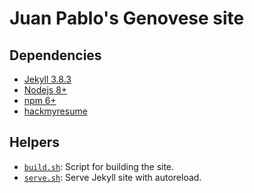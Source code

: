 # Juan Pablo's Genovese site

## Dependencies

* [Jekyll 3.8.3](https://www.jekyllrb.com)
* [Nodejs 8+](https://nodejs.org/en/download/)
* [npm 6+](https://npmjs.com/package/npm)
* [hackmyresume](https://github.com/hacksalot/HackMyResume)

## Helpers

* [`build.sh`](build.sh): Script for building the site.
* [`serve.sh`](serve.sh): Serve Jekyll site with autoreload.